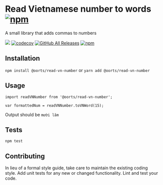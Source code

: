 Read Vietnamese number to words [![npm](https://img.shields.io/npm/v/@oorts/read-vn-number.svg)](https://www.npmjs.com/package/@oorts/read-vn-number)
=========

A small library that adds commas to numbers

![](https://travis-ci.org/nguyentuandat/read-vn-number.svg?branch=master) [![codecov](https://codecov.io/gh/nguyentuandat/read-vn-number/branch/master/graph/badge.svg)](https://codecov.io/gh/nguyentuandat/read-vn-number) 
[![GitHub All Releases](https://img.shields.io/github/downloads/nguyentuandat/read-vn-number/total.svg)](https://github.com/nguyentuandat/read-vn-number) 
[![npm](https://img.shields.io/npm/dt/@oorts/read-vn-number.svg)](https://www.npmjs.com/package/@oorts/read-vn-number)




## Installation

  `npm install @oorts/read-vn-number`
  or
  `yarn add @oorts/read-vn-number`

## Usage

    import readVNNumber from '@oorts/read-vn-number';

    var formattedNum = readVNNumber.toVNWord(15);
  
  
  Output should be `mười lăm`


## Tests

  `npm test`

## Contributing

In lieu of a formal style guide, take care to maintain the existing coding style. Add unit tests for any new or changed functionality. Lint and test your code.

